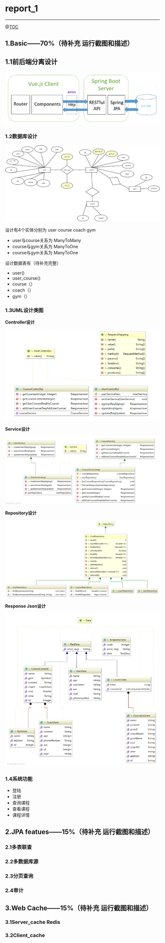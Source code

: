 # report_1

----------

@[TOC](目录)

## 1.Basic——70%（待补充 运行截图和描述）

## 1.1前后端分离设计

![](/docImage/front_back.png)

### 1.2数据库设计

![](/docImage/ER_Model.png)

设计有4个实体分别为 user course coach gym

+ user与course关系为 ManyToMany
+ course与gym关系为 ManyToOne
+ course与gym关系为 ManyToOne

设计数据表有（待补充完整）

+ user()
+ user_course()
+ course（）
+ coach（）
+ gym（）



### 1.3UML设计类图

**Controller设计**

![](/docImage/controller.png)

**Service设计**

![](/docImage/service.png)

**Repository设计**

![](/docImage/repositiory.png)

**Response Json设计**

![](/docImage/resJson.png)

### 1.4系统功能

+ 登陆
+ 注册
+ 查询课程
+ 查看课程
+ 课程详情

## 2.JPA featues——15%（待补充 运行截图和描述）

### 2.1多表联查

### 2.2多数据库源

### 2.3分页查询

### 2.4审计



## 3.Web Cache——15%（待补充 运行截图和描述）

### 3.1Server_cache Redis

### 3.2Client_cache


